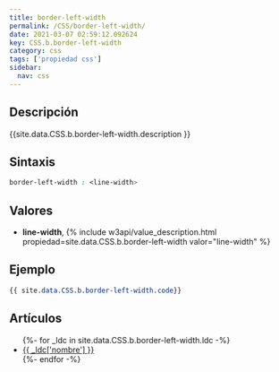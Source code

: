 ```yaml
---
title: border-left-width
permalink: /CSS/border-left-width/
date: 2021-03-07 02:59:12.092624
key: CSS.b.border-left-width
category: css
tags: ['propiedad css']
sidebar: 
  nav: css
---
```


## Descripción
{{site.data.CSS.b.border-left-width.description }}

## Sintaxis
~~~css
border-left-width : <line-width>
~~~

## Valores
* **line-width**,  {% include w3api/value_description.html propiedad=site.data.CSS.b.border-left-width valor="line-width" %}

## Ejemplo
~~~css
{{ site.data.CSS.b.border-left-width.code}}
~~~

## Artículos
<ul>
{%- for _ldc in site.data.CSS.b.border-left-width.ldc -%}
   <li>
       <a href="{{_ldc['url'] }}">{{ _ldc['nombre'] }}</a>
   </li>
{%- endfor -%}
</ul>
